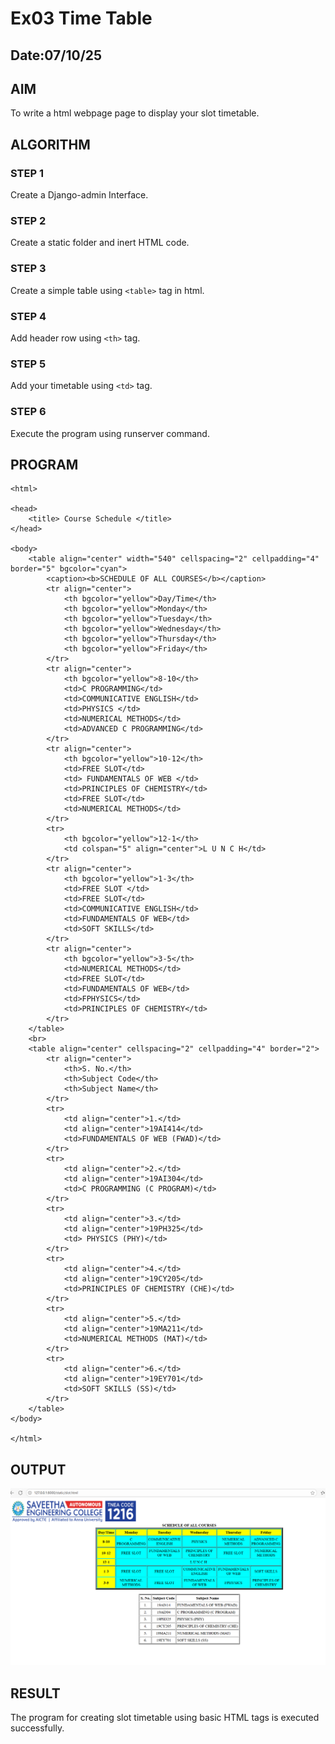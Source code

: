 # Ex03 Time Table
## Date:07/10/25

## AIM
To write a html webpage page to display your slot timetable.

## ALGORITHM
### STEP 1
Create a Django-admin Interface.

### STEP 2
Create a static folder and inert HTML code.

### STEP 3
Create a simple table using ```<table>``` tag in html.

### STEP 4
Add header row using ```<th>``` tag.

### STEP 5
Add your timetable using ```<td>``` tag.

### STEP 6
Execute the program using runserver command.

## PROGRAM
```
<html>

<head>
    <title> Course Schedule </title>
</head>

<body>
    <table align="center" width="540" cellspacing="2" cellpadding="4" border="5" bgcolor="cyan">
        <caption><b>SCHEDULE OF ALL COURSES</b></caption>
        <tr align="center">
            <th bgcolor="yellow">Day/Time</th>
            <th bgcolor="yellow">Monday</th>
            <th bgcolor="yellow">Tuesday</th>
            <th bgcolor="yellow">Wednesday</th>
            <th bgcolor="yellow">Thursday</th>
            <th bgcolor="yellow">Friday</th>
        </tr>
        <tr align="center">
            <th bgcolor="yellow">8-10</th>
            <td>C PROGRAMMING</td>
            <td>COMMUNICATIVE ENGLISH</td>
            <td>PHYSICS </td>
            <td>NUMERICAL METHODS</td>
            <td>ADVANCED C PROGRAMMING</td>
        </tr>
        <tr align="center">
            <th bgcolor="yellow">10-12</th>
            <td>FREE SLOT</td>
            <td> FUNDAMENTALS OF WEB </td>
            <td>PRINCIPLES OF CHEMISTRY</td>
            <td>FREE SLOT</td>
            <td>NUMERICAL METHODS</td>
        </tr>
        <tr>
            <th bgcolor="yellow">12-1</th>
            <td colspan="5" align="center">L U N C H</td>
        </tr>
        <tr align="center">
            <th bgcolor="yellow">1-3</th>
            <td>FREE SLOT </td>
            <td>FREE SLOT</td>
            <td>COMMUNICATIVE ENGLISH</td>
            <td>FUNDAMENTALS OF WEB</td>
            <td>SOFT SKILLS</td>
        </tr>
        <tr align="center">
            <th bgcolor="yellow">3-5</th>
            <td>NUMERICAL METHODS</td>
            <td>FREE SLOT</td>
            <td>FUNDAMENTALS OF WEB</td>
            <td>FPHYSICS</td>
            <td>PRINCIPLES OF CHEMISTRY</td>
        </tr>
    </table>
    <br>
    <table align="center" cellspacing="2" cellpadding="4" border="2">
        <tr align="center">
            <th>S. No.</th>
            <th>Subject Code</th>
            <th>Subject Name</th>
        </tr>
        <tr>
            <td align="center">1.</td>
            <td align="center">19AI414</td>
            <td>FUNDAMENTALS OF WEB (FWAD)</td>
        </tr>
        <tr>
            <td align="center">2.</td>
            <td align="center">19AI304</td>
            <td>C PROGRAMMING (C PROGRAM)</td>
        </tr>
        <tr>
            <td align="center">3.</td>
            <td align="center">19PH325</td>
            <td> PHYSICS (PHY)</td>
        </tr>
        <tr>
            <td align="center">4.</td>
            <td align="center">19CY205</td>
            <td>PRINCIPLES OF CHEMISTRY (CHE)</td>
        </tr>
        <tr>
            <td align="center">5.</td>
            <td align="center">19MA211</td>
            <td>NUMERICAL METHODS (MAT)</td>
        </tr>
        <tr>
            <td align="center">6.</td>
            <td align="center">19EY701</td>
            <td>SOFT SKILLS (SS)</td>
        </tr>
    </table>
</body>

</html>
```

## OUTPUT
![alt text](<Screenshot 2025-10-07 121401.png>)


## RESULT
The program for creating slot timetable using basic HTML tags is executed successfully.
